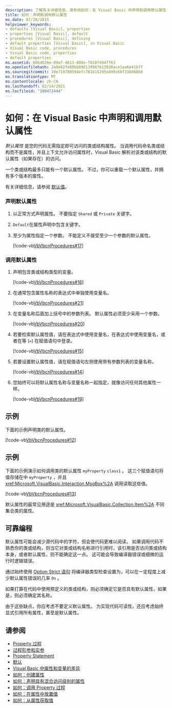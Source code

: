 ```yaml
---
description: 了解有关详细信息，请参阅如何：在 Visual Basic 中声明和调用默认属性
title: 如何：声明和调用默认属性
ms.date: 07/20/2015
helpviewer_keywords:
- defaults [Visual Basic], properties
- properties [Visual Basic], default
- procedures [Visual Basic], defining
- default properties [Visual Basic], in Visual Basic
- Visual Basic code, procedures
- Visual Basic code, properties
- default properties
ms.assetid: 68b4026e-09ef-4613-808e-f6287494ff63
ms.openlocfilehash: 2a0e82fe89bb89613996f613930ace1aa6e41b7f
ms.sourcegitcommit: 10e719780594efc781b15295e499c66f316068b8
ms.translationtype: MT
ms.contentlocale: zh-CN
ms.lasthandoff: 02/14/2021
ms.locfileid: "100472444"
---
```

# <a name="how-to-declare-and-call-a-default-property-in-visual-basic"></a>如何：在 Visual Basic 中声明和调用默认属性

*默认属性* 是您的代码无需指定即可访问的类或结构属性。 当调用代码命名类或结构而不是属性，并且上下文允许访问属性时，Visual Basic 解析对该类或结构的默认属性（如果存在）的访问。  
  
 一个类或结构最多只能有一个默认属性。 不过，你可以重载一个默认属性，并拥有多个版本的属性。  
  
 有关详细信息，请参阅 [默认值](../../../language-reference/modifiers/default.md)。  
  
### <a name="to-declare-a-default-property"></a>声明默认属性  
  
1. 以正常方式声明属性。 不要指定 `Shared` 或 `Private` 关键字。  
  
2. `Default`在属性声明中包含关键字。  
  
3. 至少为属性指定一个参数。 不能定义不接受至少一个参数的默认属性。  
  
     [!code-vb[VbVbcnProcedures#17](~/samples/snippets/visualbasic/VS_Snippets_VBCSharp/VbVbcnProcedures/VB/Class1.vb#17)]  
  
### <a name="to-call-a-default-property"></a>调用默认属性  
  
1. 声明包含类或结构类型的变量。  
  
     [!code-vb[VbVbcnProcedures#16](~/samples/snippets/visualbasic/VS_Snippets_VBCSharp/VbVbcnProcedures/VB/Class1.vb#16)]  
  
2. 在通常包含属性名称的表达式中单独使用变量名。  
  
     [!code-vb[VbVbcnProcedures#21](~/samples/snippets/visualbasic/VS_Snippets_VBCSharp/VbVbcnProcedures/VB/Class1.vb#21)]  
  
3. 在变量名称后面加上括号中的参数列表。 默认属性必须至少采用一个参数。  
  
     [!code-vb[VbVbcnProcedures#20](~/samples/snippets/visualbasic/VS_Snippets_VBCSharp/VbVbcnProcedures/VB/Class1.vb#20)]  
  
4. 若要检索默认属性值，请在表达式中使用变量名，在表达式中使用变量名，或者在等 (`=`) 在赋值语句中登录。  
  
     [!code-vb[VbVbcnProcedures#15](~/samples/snippets/visualbasic/VS_Snippets_VBCSharp/VbVbcnProcedures/VB/Class1.vb#15)]  
  
5. 若要设置默认属性值，请在赋值语句左侧使用带有参数列表的变量名称。  
  
     [!code-vb[VbVbcnProcedures#14](~/samples/snippets/visualbasic/VS_Snippets_VBCSharp/VbVbcnProcedures/VB/Class1.vb#14)]  
  
6. 您始终可以将默认属性名称与变量名称一起指定，就像访问任何其他属性一样。  
  
     [!code-vb[VbVbcnProcedures#19](~/samples/snippets/visualbasic/VS_Snippets_VBCSharp/VbVbcnProcedures/VB/Class1.vb#19)]  
  
## <a name="example"></a>示例  

 下面的示例声明类的默认属性。  
  
 [!code-vb[VbVbcnProcedures#12](~/samples/snippets/visualbasic/VS_Snippets_VBCSharp/VbVbcnProcedures/VB/Class1.vb#12)]  
  
## <a name="example"></a>示例  

 下面的示例演示如何调用类的默认属性 `myProperty` `class1` 。 这三个赋值语句将值存储在中 `myProperty` ，并且 <xref:Microsoft.VisualBasic.Interaction.MsgBox%2A> 调用读取这些值。  
  
 [!code-vb[VbVbcnProcedures#13](~/samples/snippets/visualbasic/VS_Snippets_VBCSharp/VbVbcnProcedures/VB/Class1.vb#13)]  
  
 默认属性的最常见用途是 <xref:Microsoft.VisualBasic.Collection.Item%2A> 不同集合类的属性。  
  
## <a name="robust-programming"></a>可靠编程  

 默认属性可能会减少源代码中的字符，但会使代码更难以阅读。 如果调用代码不熟悉你的类或结构，则当它对类或结构名称进行引用时，该引用是否访问类或结构本身，或者默认属性，则不能确定这一点。 这可能会导致编译器错误或细微的运行时逻辑错误。  
  
 通过始终使用 [Option Strict 语句](../../../language-reference/statements/option-strict-statement.md) 将编译器类型检查设置为，可以在一定程度上减少默认属性错误的几率 `On` 。  
  
 如果打算在代码中使用预定义的类或结构，则必须确定它是否具有默认属性，如果是，则必须确定其名称。  
  
 由于这些缺点，你应考虑不要定义默认属性。 为实现代码可读性，还应考虑始终显式引用所有属性，甚至是默认属性。  
  
## <a name="see-also"></a>请参阅

- [Property 过程](./property-procedures.md)
- [过程形参和实参](./procedure-parameters-and-arguments.md)
- [Property Statement](../../../language-reference/statements/property-statement.md)
- [默认](../../../language-reference/modifiers/default.md)
- [Visual Basic 中属性和变量的差异](./differences-between-properties-and-variables.md)
- [如何：创建属性](./how-to-create-a-property.md)
- [如何：声明具有混合访问级别的属性](./how-to-declare-a-property-with-mixed-access-levels.md)
- [如何：调用 Property 过程](./how-to-call-a-property-procedure.md)
- [如何：在属性中放置值](./how-to-put-a-value-in-a-property.md)
- [如何：从属性获取值](./how-to-get-a-value-from-a-property.md)
